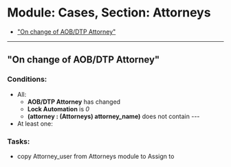 # Module: Cases, Section: Attorneys
- <a href="#wf-105"> "On change of AOB/DTP Attorney"</a>
----------------------
<a id="wf-105" href="#wf-105"></a>
## "On change of AOB/DTP Attorney"
### Conditions:
- All:
  - **AOB/DTP Attorney** has changed 
  - **Lock Automation** is _0_ 
  - **(attorney : (Attorneys) attorney_name)** does not contain _---_ 
- At least one:
### Tasks:
- copy Attorney_user from Attorneys module to Assign to

